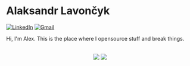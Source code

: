 # Alaksandr Lavončyk

[![LinkedIn](https://img.shields.io/badge/-lavoncyk-%230077B5.svg?style=flat-square&logo=linkedin&logoColor=white&link=https://www.linkedin.com/in/lavoncyk/)](https://www.linkedin.com/in/lavoncyk/) [![Gmail](https://img.shields.io/badge/-alaksandr.lavoncyk@gmail.com-D14836?style=flat-square&logo=gmail&logoColor=white&link=mailto:alaksandr.lavoncyk@gmail.com)](mailto:alaksandr.lavoncyk@gmail.com)<!-- ![Views](https://komarev.com/ghpvc/?username=mrR2D2&label=views)-->

<p>Hi, I'm Alex. This is the place where I opensource stuff and break things.</p>

<br/>

<div align="center">
  <img src="https://github-readme-stats.vercel.app/api/top-langs/?username=mrR2D2&hide_border=true&layout=compact" align="center" />
  <img src="https://github-readme-stats.vercel.app/api?username=mrR2D2&show_icons=true&count_private=true&hide_title=true&include_all_commits=true" align="center" />
</div>

<br/>

<!--<div align="center">
  <img src="https://komarev.com/ghpvc/?username=mrR2D2&style=flat-square" align="center" />
</div>-->  

<!--
## 😂 Here is a random joke that'll make you laugh!
![Jokes Card](https://readme-jokes.vercel.app/api?bgColor=%23141321&borderColor=%23fff&qColor=%23D83B7D&aColor=%23F7D747&textColor=%23A8FDF6)
-->
